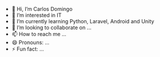 - 👋 Hi, I’m Carlos Domingo 
- 👀 I’m interested in IT
- 🌱 I’m currently learning Python, Laravel, Android and Unity
- 💞️ I’m looking to collaborate on ...
- 📫 How to reach me ...
- 😄 Pronouns: ...
- ⚡ Fun fact: ...

<!---
ProfLidenbrock/ProfLidenbrock is a ✨ special ✨ repository because its `README.md` (this file) appears on your GitHub profile.
You can click the Preview link to take a look at your changes.
--->
